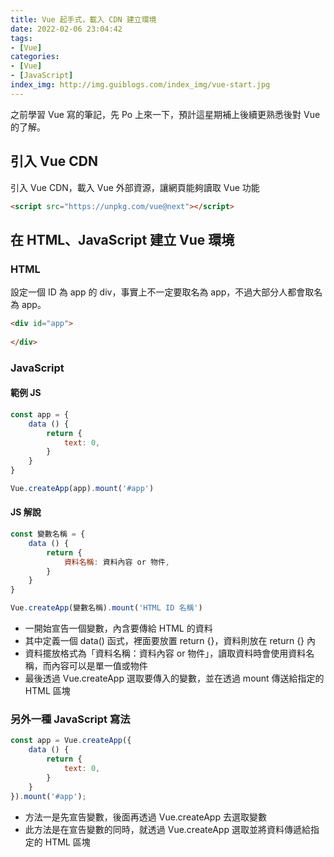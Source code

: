 ```yaml
---
title: Vue 起手式，載入 CDN 建立環境
date: 2022-02-06 23:04:42
tags:
- [Vue]
categories:
- [Vue]
- [JavaScript]
index_img: http://img.guiblogs.com/index_img/vue-start.jpg
---
```


之前學習 Vue 寫的筆記，先 Po 上來一下，預計這星期補上後續更熟悉後對 Vue 的了解。

<!-- more -->

## 引入 Vue CDN

引入 Vue CDN，載入 Vue 外部資源，讓網頁能夠讀取 Vue 功能

``` HTML
<script src="https://unpkg.com/vue@next"></script>
```

## 在 HTML、JavaScript 建立 Vue 環境

### HTML

設定一個 ID 為 app 的 div，事實上不一定要取名為 app，不過大部分人都會取名為 app。

``` html
<div id="app">
    
</div>
```

### JavaScript

#### 範例 JS

``` javascript
const app = {
    data () {
        return {
            text: 0,
        }
    }
}

Vue.createApp(app).mount('#app')
```

#### JS 解說

``` javascript
const 變數名稱 = {
    data () {
        return {
            資料名稱: 資料內容 or 物件,
        }
    }
}

Vue.createApp(變數名稱).mount('HTML ID 名稱')
```

* 一開始宣告一個變數，內含要傳給 HTML 的資料
* 其中定義一個 data() 函式，裡面要放置 return {}，資料則放在 return {} 內
* 資料擺放格式為「資料名稱：資料內容 or 物件」，讀取資料時會使用資料名稱，而內容可以是單一值或物件
* 最後透過 Vue.createApp 選取要傳入的變數，並在透過 mount 傳送給指定的 HTML 區塊

### 另外一種 JavaScript 寫法

``` javascript
const app = Vue.createApp({
    data () {
        return {
            text: 0,
        }
    }
}).mount('#app');
```

* 方法一是先宣告變數，後面再透過 Vue.createApp 去選取變數
* 此方法是在宣告變數的同時，就透過 Vue.createApp 選取並將資料傳遞給指定的 HTML 區塊